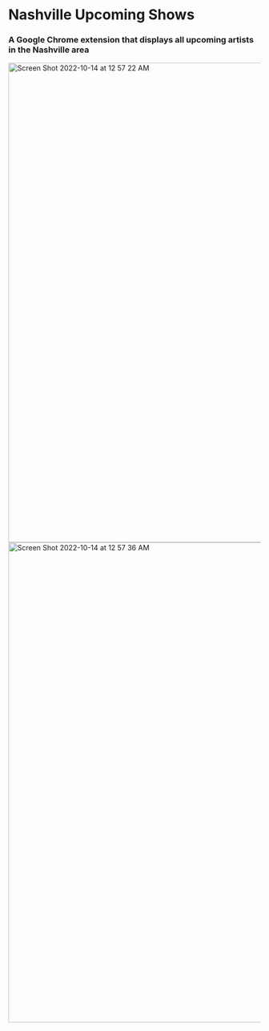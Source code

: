 # Nashville Upcoming Shows

### A Google Chrome extension that displays all upcoming artists in the Nashville area

<img width="958" alt="Screen Shot 2022-10-14 at 12 57 22 AM" src="https://user-images.githubusercontent.com/104343338/195772951-815fc122-1ca6-4df7-ac68-c7c05b4a9969.png">

<img width="959" alt="Screen Shot 2022-10-14 at 12 57 36 AM" src="https://user-images.githubusercontent.com/104343338/195772982-744086d9-7b96-48d4-b2f1-a37f55b65045.png">
